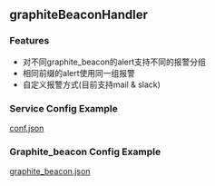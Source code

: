 ## graphiteBeaconHandler
### Features
- 对不同graphite_beacon的alert支持不同的报警分组
- 相同前缀的alert使用同一组报警
- 自定义报警方式(目前支持mail & slack)

### Service Config Example
[conf.json](./conf.json)
### Graphite_beacon Config Example 
[graphite_beacon.json](./graphite_beacon.json)
